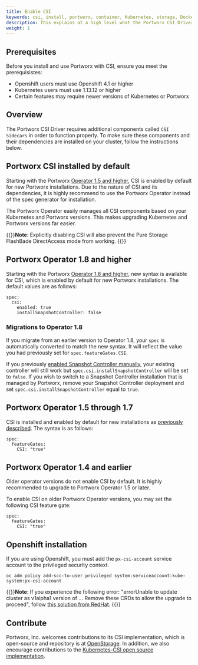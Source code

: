 ```yaml
---
title: Enable CSI
keywords: csi, install, portworx, container, Kubernetes, storage, Docker, k8s, pv, persistent disk
description: This explains at a high level what the Portworx CSI Driver as compared to the Portworx in-tree plugin
weight: 1
---
```



## Prerequisites

Before you install and use Portworx with CSI, ensure you meet the prerequisistes:

* Openshift users must use Openshift 4.1 or higher
* Kubernetes users must use 1.13.12 or higher
* Certain features may require newer versions of Kubernetes or Portworx

## Overview

The Portworx CSI Driver requires additional components called `CSI Sidecars` in order to function properly. To make sure these components and their dependencies are installed on your cluster, follow the instructions below. 

## Portworx CSI installed by default

Starting with the Portworx [Operator 1.5 and higher](/reference/crd/storage-cluster/), CSI is enabled by default for new Portworx installations. Due to the nature of CSI and its dependencies, it is highly recommend to use the Portworx Operator instead of the spec generator for installation.

The Portworx Operator easily manages all CSI components based on your Kubernetes and Portworx versions. This makes upgrading Kubernetes and Portworx versions far easier.

{{<info>}}**Note**:
Explicitly disabling CSI will also prevent the Pure Storage FlashBade DirectAccess mode from working.
{{</info>}}

## Portworx Operator 1.8 and higher

Starting with the Portworx [Operator 1.8 and higher](/reference/crd/storage-cluster/), new syntax is available for CSI, which is enabled by default for new Portworx installations. The default values are as follows:

```text
spec:
  csi:
    enabled: true
    installSnapshotController: false
```

### Migrations to Operator 1.8

If you migrate from an earlier version to Operator 1.8, your `spec` is automatically converted to match the new syntax. It will reflect the value you had previously set for `spec.featureGates.CSI`.

If you previously [enabled Snapshot Controller manually](/portworx-install-with-kubernetes/storage-operations/csi/dataprotection/#setup-csi-volume-snapshotting), your existing controller will still work but `spec.csi.installSnapshotController` will be set to `false`. If you wish to switch to a Snapshot Controller installation that is managed by Portworx, remove your Snapshot Controller deployment and set `spec.csi.installSnapshotController` equal to `true`.

## Portworx Operator 1.5 through 1.7

CSI is installed and enabled by default for new installations as [previously described](#portworx-csi-installed-by-default). The syntax is as follows:

```
spec:
  featureGates:
    CSI: "true"
```

## Portworx Operator 1.4 and earlier

Older operator versions do not enable CSI by default. It is highly recommended to upgrade to Portworx Operator 1.5 or later.

To enable CSI on older Portworx Operator versions, you may set the following CSI feature gate:

```
spec:
  featureGates:
    CSI: "true"
```

## Openshift installation

If you are using Openshift, you must add the `px-csi-account` service account to the privileged security context.

```text
oc adm policy add-scc-to-user privileged system:serviceaccount:kube-system:px-csi-account
```


{{<info>}}**Note**:
If you experience the following error:
"errorUnable to update cluster as v1alpha1 version of ... Remove these CRDs to allow the upgrade to proceed", 
follow [this solution from RedHat](https://access.redhat.com/solutions/5372561).
{{</info>}}


## Contribute

Portworx, Inc. welcomes contributions to its CSI implementation, which is open-source and repository is at [OpenStorage](https://github.com/libopenstorage/openstorage). In addition, we also encourage contributions to the [Kubernetes-CSI open source implementation](https://github.com/kubernetes-csi).
